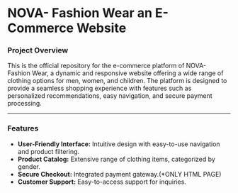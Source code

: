 <h1> NOVA- Fashion Wear an E-Commerce Website</h1>
<h3>Project Overview</h3>
This is the official repository for the e-commerce platform of NOVA- Fashion Wear, a dynamic and responsive website offering a wide range of clothing options for men, women, and children. The platform is designed to provide a seamless shopping experience with features such as personalized recommendations, easy navigation, and secure payment processing.
<hr>
<h3>Features</h3>
<ul>
  <li> 
   <b> User-Friendly Interface:</b> Intuitive design with easy-to-use navigation and product filtering.
  </li>
  <li> 
    <b> Product Catalog:</b> Extensive range of clothing items, categorized by gender.
  </li>
  <li> 
    <b> Secure Checkout:</b> Integrated payment gateway.(*ONLY HTML PAGE)
  </li>
  <li>
    <b> Customer Support:</b> Easy-to-access support for inquiries.
  </li>
</ul>











